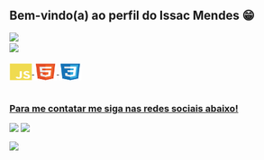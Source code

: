 ## Bem-vindo(a) ao perfil do Issac Mendes 😁

 <div>
   <a href="https://github.com/IssacMendes">
   <img height="180em" src="https://github-readme-stats.vercel.app/api?username=anuraghazra&show_icons=true&theme=radical"/>
    <br>
   <img height="180em" src="https://github-readme-stats.vercel.app/api/top-langs/?username=IssacMendes&layout=compact&langs_count=6&theme=tokyonight"/>
</div>
    
<div style="display: inline_block"><br>
  <img align="center" alt="Js" height="30" width="40" src="https://raw.githubusercontent.com/devicons/devicon/master/icons/javascript/javascript-plain.svg">
  <img align="center" alt="HTML" height="30" width="40" src="https://raw.githubusercontent.com/devicons/devicon/master/icons/html5/html5-original.svg">
  <img align="center" alt="CSS" height="30" width="40" src="https://raw.githubusercontent.com/devicons/devicon/master/icons/css3/css3-original.svg">
</div>
 
<br>
 
### Para me contatar me siga nas redes sociais abaixo!
 
<div> 
  <a href="https://www.instagram.com/issac.mendes/" target="_blank"><img src="https://img.shields.io/badge/-Instagram-%23E4405F?style=for-the-badge&logo=instagram&logoColor=white" target="_blank"></a>
 <a href="https://discord.com/channels/@me" target="_blank"><img src="https://img.shields.io/badge/Discord-7289DA?style=for-the-badge&logo=discord&logoColor=white" target="_blank"></a> 
 
  <a href="https://www.linkedin.com/in/issac-mendes-342640246/" target="_blank"><img src="https://img.shields.io/badge/-LinkedIn-%230077B5?style=for-the-badge&logo=linkedin&logoColor=white" target="_blank"></a>
</div>
